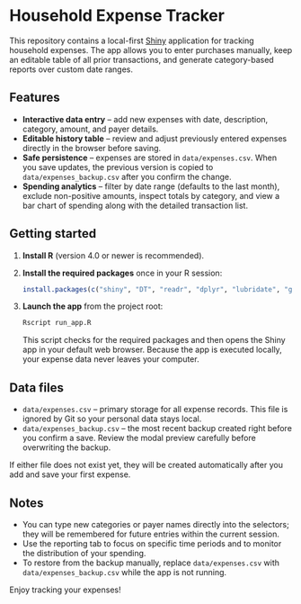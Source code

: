 # Household Expense Tracker

This repository contains a local-first [Shiny](https://shiny.posit.co/) application for tracking household expenses. The app allows you to enter purchases manually, keep an editable table of all prior transactions, and generate category-based reports over custom date ranges.

## Features

- **Interactive data entry** – add new expenses with date, description, category, amount, and payer details.
- **Editable history table** – review and adjust previously entered expenses directly in the browser before saving.
- **Safe persistence** – expenses are stored in `data/expenses.csv`. When you save updates, the previous version is copied to `data/expenses_backup.csv` after you confirm the change.
- **Spending analytics** – filter by date range (defaults to the last month), exclude non-positive amounts, inspect totals by category, and view a bar chart of spending along with the detailed transaction list.

## Getting started

1. **Install R** (version 4.0 or newer is recommended).
2. **Install the required packages** once in your R session:

   ```r
   install.packages(c("shiny", "DT", "readr", "dplyr", "lubridate", "ggplot2", "scales"))
   ```

3. **Launch the app** from the project root:

   ```bash
   Rscript run_app.R
   ```

   This script checks for the required packages and then opens the Shiny app in your default web browser. Because the app is executed locally, your expense data never leaves your computer.

## Data files

- `data/expenses.csv` – primary storage for all expense records. This file is ignored by Git so your personal data stays local.
- `data/expenses_backup.csv` – the most recent backup created right before you confirm a save. Review the modal preview carefully before overwriting the backup.

If either file does not exist yet, they will be created automatically after you add and save your first expense.

## Notes

- You can type new categories or payer names directly into the selectors; they will be remembered for future entries within the current session.
- Use the reporting tab to focus on specific time periods and to monitor the distribution of your spending.
- To restore from the backup manually, replace `data/expenses.csv` with `data/expenses_backup.csv` while the app is not running.

Enjoy tracking your expenses!

